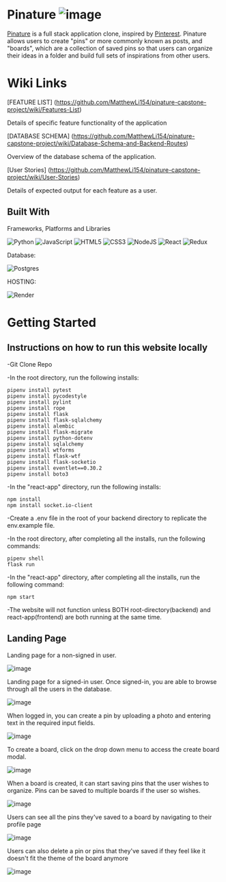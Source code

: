 # Pinature ![image](https://i.imgur.com/xgKPjc0.jpeg)


[Pinature](https://aa-pinature.onrender.com/) is a full stack application clone, inspired by [Pinterest](https://www.pinterest.com/). Pinature allows users to create "pins" or more commonly known as posts, and "boards", which are a collection of saved pins so that users can organize their ideas in a folder and build full sets of inspirations from other users.


# Wiki Links

[FEATURE LIST] (https://github.com/MatthewLi154/pinature-capstone-project/wiki/Features-List)

Details of specific feature functionality of the application

[DATABASE SCHEMA] (https://github.com/MatthewLi154/pinature-capstone-project/wiki/Database-Schema-and-Backend-Routes)

Overview of the database schema of the application.

[User Stories] (https://github.com/MatthewLi154/pinature-capstone-project/wiki/User-Stories)

Details of expected output for each feature as a user.

## Built With

Frameworks, Platforms and Libraries

![Python](https://img.shields.io/badge/python-3670A0?style=for-the-badge&logo=python&logoColor=ffdd54)
![JavaScript](https://img.shields.io/badge/javascript-%23323330.svg?style=for-the-badge&logo=javascript&logoColor=%23F7DF1E)
![HTML5](https://img.shields.io/badge/html5-%23E34F26.svg?style=for-the-badge&logo=html5&logoColor=white)
![CSS3](https://img.shields.io/badge/css3-%231572B6.svg?style=for-the-badge&logo=css3&logoColor=white)
![NodeJS](https://img.shields.io/badge/node.js-6DA55F?style=for-the-badge&logo=node.js&logoColor=white)
![React](https://img.shields.io/badge/react-%2320232a.svg?style=for-the-badge&logo=react&logoColor=%2361DAFB)
![Redux](https://img.shields.io/badge/redux-%23593d88.svg?style=for-the-badge&logo=redux&logoColor=white)


Database:

![Postgres](https://img.shields.io/badge/postgres-%23316192.svg?style=for-the-badge&logo=postgresql&logoColor=white)

HOSTING:

![Render](https://img.shields.io/badge/Render-%46E3B7.svg?style=for-the-badge&logo=render&logoColor=white)


# Getting Started

## Instructions on how to run this website locally
-Git Clone Repo

-In the root directory, run the following installs:
```
pipenv install pytest
pipenv install pycodestyle
pipenv install pylint
pipenv install rope
pipenv install flask
pipenv install flask-sqlalchemy
pipenv install alembic
pipenv install flask-migrate
pipenv install python-dotenv
pipenv install sqlalchemy
pipenv install wtforms
pipenv install flask-wtf
pipenv install flask-socketio
pipenv install eventlet==0.30.2
pipenv install boto3
```

-In the "react-app" directory, run the following installs:
```
npm install
npm install socket.io-client
```
-Create a .env file in the root of your backend directory to replicate the env.example file. 

-In the root directory, after completing all the installs, run the following commands:
```
pipenv shell
flask run
```

-In the "react-app" directory, after completing all the installs, run the following command: 
```
npm start
```

-The website will not function unless BOTH root-directory(backend) and react-app(frontend) are both running at the same time. 

## Landing Page

Landing page for a non-signed in user. 

![image](https://i.imgur.com/KnAMZZJ.jpeg)

Landing page for a signed-in user. Once signed-in, you are able to browse through all the users in the database. 

![image](https://i.imgur.com/xgKPjc0.jpeg)

When logged in, you can create a pin by uploading a photo and entering text in the required input fields.

![image](https://i.imgur.com/zXFuORV.png)

To create a board, click on the drop down menu to access the create board modal.

![image](https://i.imgur.com/70L8lB1.png)

When a board is created, it can start saving pins that the user wishes to organize. Pins can be saved to multiple boards if the user so wishes.

![image](https://i.imgur.com/Irdjxf7.png)

Users can see all the pins they've saved to a board by navigating to their profile page

![image](https://i.imgur.com/V8veFwN.png)

Users can also delete a pin or pins that they've saved if they feel like it doesn't fit the theme of the board anymore

![image](https://i.imgur.com/pe9R58j.png)
